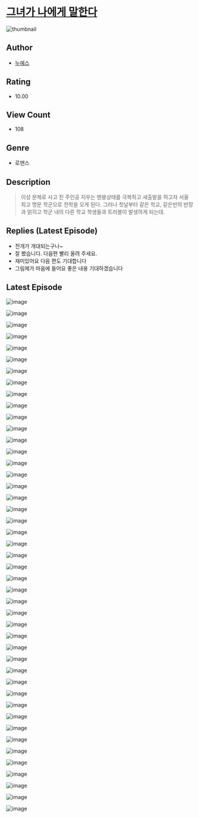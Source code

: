# [그녀가 나에게 말한다](https://comic.naver.com/challenge/list?titleId=810695)
![thumbnail](https://image-comic.pstatic.net/user_contents_data/challenge_comic/2023/05/24/300647/upload_7075778876738450227_480x623.jpeg)

## Author
- [누예스](https://comic.naver.com/artistTitle?id=300647)

## Rating
- 10.00

## View Count
- 108

## Genre
- 로맨스

## Description
> 이성 문제로 사고 친 주인공 지우는 멘붕상태를 극복하고 새출발을 하고자 서울 최고 명문 학군으로 전학을 오게 된다. 그러나 첫날부터 같은 학교, 같은반의 반장과 얽히고 학군 내의 다른 학교 학생들과 트러블이 발생하게 되는데.

## Replies (Latest Episode)
- 전개가 개대되는구나~
- 잘 봤습니다. 다음편 빨리 올려 주세요.
- 재미있어요 다음 편도 기대합니다
- 그림체가 마음에 들어요 좋은 내용 기대하겠습니다

## Latest Episode
![image](https://image-comic.pstatic.net/user_contents_data/challenge_comic/2023/05/24/300647/upload_7364007947136088369.jpeg)

![image](https://image-comic.pstatic.net/user_contents_data/challenge_comic/2023/05/24/300647/upload_7306075981598569523.jpeg)

![image](https://image-comic.pstatic.net/user_contents_data/challenge_comic/2023/05/24/300647/upload_4123388730666070839.jpeg)

![image](https://image-comic.pstatic.net/user_contents_data/challenge_comic/2023/05/24/300647/upload_7148112224809531237.jpeg)

![image](https://image-comic.pstatic.net/user_contents_data/challenge_comic/2023/05/24/300647/upload_4050253623839973938.jpeg)

![image](https://image-comic.pstatic.net/user_contents_data/challenge_comic/2023/05/24/300647/upload_3977072338313230137.jpeg)

![image](https://image-comic.pstatic.net/user_contents_data/challenge_comic/2023/05/24/300647/upload_4122310131301180770.jpeg)

![image](https://image-comic.pstatic.net/user_contents_data/challenge_comic/2023/05/24/300647/upload_7377515654463960675.jpeg)

![image](https://image-comic.pstatic.net/user_contents_data/challenge_comic/2023/05/24/300647/upload_3559363652424644664.jpeg)

![image](https://image-comic.pstatic.net/user_contents_data/challenge_comic/2023/05/24/300647/upload_7221914748025648949.jpeg)

![image](https://image-comic.pstatic.net/user_contents_data/challenge_comic/2023/05/24/300647/upload_7293408503034689337.jpeg)

![image](https://image-comic.pstatic.net/user_contents_data/challenge_comic/2023/05/24/300647/upload_3991989407433961528.jpeg)

![image](https://image-comic.pstatic.net/user_contents_data/challenge_comic/2023/05/24/300647/upload_3834922152804954422.jpeg)

![image](https://image-comic.pstatic.net/user_contents_data/challenge_comic/2023/05/24/300647/upload_3834030265029834805.jpeg)

![image](https://image-comic.pstatic.net/user_contents_data/challenge_comic/2023/05/24/300647/upload_3763101860008178997.jpeg)

![image](https://image-comic.pstatic.net/user_contents_data/challenge_comic/2023/05/24/300647/upload_7018355571962294628.jpeg)

![image](https://image-comic.pstatic.net/user_contents_data/challenge_comic/2023/05/24/300647/upload_3834307548051497520.jpeg)

![image](https://image-comic.pstatic.net/user_contents_data/challenge_comic/2023/05/24/300647/upload_3486969625075868261.jpeg)

![image](https://image-comic.pstatic.net/user_contents_data/challenge_comic/2023/05/24/300647/upload_7017225291910426724.jpeg)

![image](https://image-comic.pstatic.net/user_contents_data/challenge_comic/2023/05/24/300647/upload_4121748452708606256.jpeg)

![image](https://image-comic.pstatic.net/user_contents_data/challenge_comic/2023/05/24/300647/upload_3978425824212038966.jpeg)

![image](https://image-comic.pstatic.net/user_contents_data/challenge_comic/2023/05/24/300647/upload_3619033061887588708.jpeg)

![image](https://image-comic.pstatic.net/user_contents_data/challenge_comic/2023/05/24/300647/upload_4135485755247178340.jpeg)

![image](https://image-comic.pstatic.net/user_contents_data/challenge_comic/2023/05/24/300647/upload_3991935724707734580.jpeg)

![image](https://image-comic.pstatic.net/user_contents_data/challenge_comic/2023/05/24/300647/upload_3761180111351800119.jpeg)

![image](https://image-comic.pstatic.net/user_contents_data/challenge_comic/2023/05/24/300647/upload_3991375875686937954.jpeg)

![image](https://image-comic.pstatic.net/user_contents_data/challenge_comic/2023/05/24/300647/upload_7365182423140021299.jpeg)

![image](https://image-comic.pstatic.net/user_contents_data/challenge_comic/2023/05/24/300647/upload_3546358638356542818.jpeg)

![image](https://image-comic.pstatic.net/user_contents_data/challenge_comic/2023/05/24/300647/upload_3991371474198029878.jpeg)

![image](https://image-comic.pstatic.net/user_contents_data/challenge_comic/2023/05/24/300647/upload_4121745162646217524.jpeg)

![image](https://image-comic.pstatic.net/user_contents_data/challenge_comic/2023/05/24/300647/upload_3990806303713343033.jpeg)

![image](https://image-comic.pstatic.net/user_contents_data/challenge_comic/2023/05/24/300647/upload_7305231551668826211.jpeg)

![image](https://image-comic.pstatic.net/user_contents_data/challenge_comic/2023/05/24/300647/upload_3978142128753751865.jpeg)

![image](https://image-comic.pstatic.net/user_contents_data/challenge_comic/2023/05/24/300647/upload_3559361454226553142.jpeg)

![image](https://image-comic.pstatic.net/user_contents_data/challenge_comic/2023/05/24/300647/upload_3618419522356262757.jpeg)

![image](https://image-comic.pstatic.net/user_contents_data/challenge_comic/2023/05/24/300647/upload_3762586387411449697.jpeg)

![image](https://image-comic.pstatic.net/user_contents_data/challenge_comic/2023/05/24/300647/upload_7233453018869818979.jpeg)

![image](https://image-comic.pstatic.net/user_contents_data/challenge_comic/2023/05/24/300647/upload_7076952051266696803.jpeg)

![image](https://image-comic.pstatic.net/user_contents_data/challenge_comic/2023/05/24/300647/upload_3905574580363801399.jpeg)

![image](https://image-comic.pstatic.net/user_contents_data/challenge_comic/2023/05/24/300647/upload_7364285024032678452.jpeg)

![image](https://image-comic.pstatic.net/user_contents_data/challenge_comic/2023/05/24/300647/upload_3760847857728710246.jpeg)

![image](https://image-comic.pstatic.net/user_contents_data/challenge_comic/2023/05/24/300647/upload_3978985453383857250.jpeg)

![image](https://image-comic.pstatic.net/user_contents_data/challenge_comic/2023/05/24/300647/upload_7076905666408113714.jpeg)

![image](https://image-comic.pstatic.net/user_contents_data/challenge_comic/2023/05/24/300647/upload_3979271545497729328.jpeg)

![image](https://image-comic.pstatic.net/user_contents_data/challenge_comic/2023/05/24/300647/upload_7076669261979268450.jpeg)
